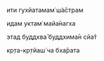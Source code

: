 ити гухйатамам̇ ш́а̄страм

идам уктам̇ майа̄нагха

этад буддхва̄ буддхима̄н сйа̄т

кр̣та-кр̣тйаш́ ча бха̄рата